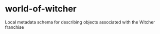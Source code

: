 # world-of-witcher
Local metadata schema for describing objects associated with the Witcher franchise
